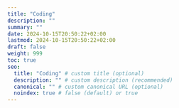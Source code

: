 ```yaml
---
title: "Coding"
description: ""
summary: ""
date: 2024-10-15T20:50:22+02:00
lastmod: 2024-10-15T20:50:22+02:00
draft: false
weight: 999
toc: true
seo:
  title: "Coding" # custom title (optional)
  description: "" # custom description (recommended)
  canonical: "" # custom canonical URL (optional)
  noindex: true # false (default) or true
---
```

